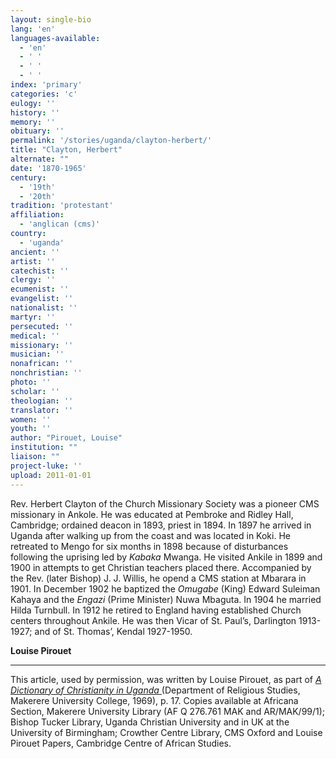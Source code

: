 ```yaml
---
layout: single-bio
lang: 'en'
languages-available:
  - 'en'
  - ' '
  - ' '
  - ' '
index: 'primary'
categories: 'c'
eulogy: ''
history: ''
memory: ''
obituary: ''
permalink: '/stories/uganda/clayton-herbert/'
title: "Clayton, Herbert"
alternate: ""
date: '1870-1965'
century:
  - '19th'
  - '20th'
tradition: 'protestant'
affiliation:
  - 'anglican (cms)'
country:
  - 'uganda'
ancient: ''
artist: ''
catechist: ''
clergy: ''
ecumenist: ''
evangelist: ''
nationalist: ''
martyr: ''
persecuted: ''
medical: ''
missionary: ''
musician: ''
nonafrican: ''
nonchristian: ''
photo: ''
scholar: ''
theologian: ''
translator: ''
women: ''
youth: ''
author: "Pirouet, Louise"
institution: ""
liaison: ""
project-luke: ''
upload: 2011-01-01
---
```




Rev. Herbert Clayton of the Church Missionary Society was a pioneer CMS missionary in Ankole. He was educated at Pembroke and Ridley Hall, Cambridge; ordained deacon in 1893, priest in 1894. In 1897 he arrived in Uganda after walking up from the coast and was located in Koki. He retreated to Mengo for six months in 1898 because of disturbances following the uprising led by *Kabaka* Mwanga. He visited Ankile in 1899 and 1900 in attempts to get Christian teachers placed there. Accompanied by the Rev. (later Bishop) J. J. Willis, he opend a CMS station at Mbarara in 1901. In December 1902 he baptized the *Omugabe* (King) Edward Suleiman Kahaya and the *Engazi* (Prime Minister) Nuwa Mbaguta. In 1904 he married Hilda Turnbull. In 1912 he retired to England having established Church centers throughout Ankile. He was then Vicar of St. Paul’s, Darlington 1913-1927; and of St. Thomas’, Kendal 1927-1950.

**Louise Pirouet**

---

This article, used by permission, was written by Louise Pirouet, as part of *[A Dictionary of Christianity in Uganda ](../pirouet-foreword/)*(Department of Religious Studies, Makerere University College, 1969), p. 17. Copies available at Africana Section, Makerere University Library (AF Q 276.761 MAK and AR/MAK/99/1); Bishop Tucker Library, Uganda Christian University and in UK at the University of Birmingham; Crowther Centre Library, CMS Oxford and Louise Pirouet Papers, Cambridge Centre of African Studies.